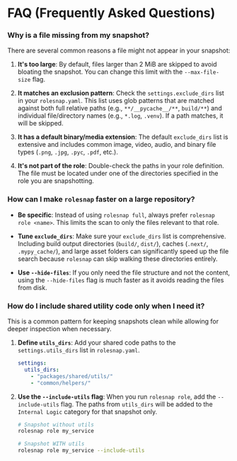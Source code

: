 # FAQ (Frequently Asked Questions)

### Why is a file missing from my snapshot?

There are several common reasons a file might not appear in your snapshot:

1.  **It's too large**: By default, files larger than 2 MiB are skipped to avoid bloating the snapshot. You can change this limit with the `--max-file-size` flag.

2.  **It matches an exclusion pattern**: Check the `settings.exclude_dirs` list in your `rolesnap.yaml`. This list uses glob patterns that are matched against both full relative paths (e.g., `**/__pycache__/**`, `build/**`) and individual file/directory names (e.g., `*.log`, `.venv`). If a path matches, it will be skipped.

3.  **It has a default binary/media extension**: The default `exclude_dirs` list is extensive and includes common image, video, audio, and binary file types (`.png`, `.jpg`, `.pyc`, `.pdf`, etc.).

4.  **It's not part of the role**: Double-check the paths in your role definition. The file must be located under one of the directories specified in the role you are snapshotting.

### How can I make `rolesnap` faster on a large repository?

- **Be specific**: Instead of using `rolesnap full`, always prefer `rolesnap role <name>`. This limits the scan to only the files relevant to that role.

- **Tune `exclude_dirs`**: Make sure your `exclude_dirs` list is comprehensive. Including build output directories (`build/`, `dist/`), caches (`.next/`, `.mypy_cache/`), and large asset folders can significantly speed up the file search because `rolesnap` can skip walking these directories entirely.

- **Use `--hide-files`**: If you only need the file structure and not the content, using the `--hide-files` flag is much faster as it avoids reading the files from disk.

### How do I include shared utility code only when I need it?

This is a common pattern for keeping snapshots clean while allowing for deeper inspection when necessary.

1.  **Define `utils_dirs`**: Add your shared code paths to the `settings.utils_dirs` list in `rolesnap.yaml`.

    ```yaml
    settings:
      utils_dirs:
        - "packages/shared/utils/"
        - "common/helpers/"
    ```

2.  **Use the `--include-utils` flag**: When you run `rolesnap role`, add the `--include-utils` flag. The paths from `utils_dirs` will be added to the `Internal Logic` category for that snapshot only.

    ```bash
    # Snapshot without utils
    rolesnap role my_service

    # Snapshot WITH utils
    rolesnap role my_service --include-utils
    ```
